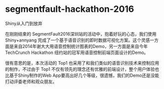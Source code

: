 # segmentfault-hackathon-2016
Shiny从入门到放弃

在刚刚结束的 SegmentFault2016深圳站的活动中，抱着好玩的心态，我们使用Shiny+annyang 完成了一个基于语音识别的即时数据可视化方案。这个灵感一方面是来自2014年谢大大用语音控制统计图表的Demo，另一方面是来自今年TechCrunch Hackathon 纽约站的冠军用语音控制前端页面设计的Demo。

很有意思的是，本次活动的 Top1 也采用了和我们类似的语音识别技术来控制应用的制作，不过由于 Top1 不仅有领先的理念还有优雅的前端设计，整个用户体验也比基于Shiny制作的Web App要高出好几个等级，很遗憾，我们的Demo还是没能打动评委老师和观众朋友。
